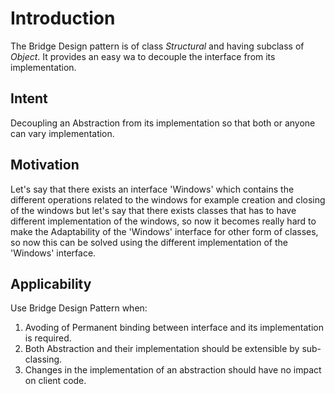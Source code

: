 # Introduction
The Bridge Design pattern is of class *Structural* and having subclass of *Object*. It provides an easy wa to decouple the interface from its implementation.

## Intent
Decoupling an Abstraction from its implementation so that both or anyone can vary implementation.

## Motivation
Let's say that there exists an interface 'Windows' which contains the different operations related to the windows for example creation and closing of the windows but let's say that there exists classes that has to have different implementation of the windows, so now it becomes really hard to make the Adaptability of the 'Windows' interface for other form of classes, so now this can be solved using the different implementation of the 'Windows' interface.

## Applicability
Use Bridge Design Pattern when:
1. Avoding of Permanent binding between interface and its implementation is required.
2. Both Abstraction and their implementation should be extensible by sub-classing.
3. Changes in the implementation of an abstraction should have no impact on client code.